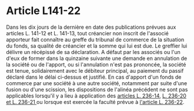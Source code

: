 # Article L141-22

Dans les dix jours de la dernière en date des publications prévues aux articles L. 141-12 et L. 141-13, tout créancier non inscrit de l'associé apporteur fait connaître au greffe du tribunal de commerce de la situation du fonds, sa qualité de créancier et la somme qui lui est due. Le greffier lui délivre un récépissé de sa déclaration. A défaut par les associés ou l'un d'eux de former dans la quinzaine suivante une demande en annulation de la société ou de l'apport, ou si l'annulation n'est pas prononcée, la société est tenue, solidairement avec le débiteur principal, au paiement du passif déclaré dans le délai ci-dessus et justifié. En cas d'apport d'un fonds de commerce par une société à une autre société, notamment par suite d'une fusion ou d'une scission, les dispositions de l'alinéa précédent ne sont pas applicables lorsqu'il y a lieu à application des <a href='/affichCodeArticle.do?cidTexte=LEGITEXT000005634379&idArticle=LEGIARTI000006229896&dateTexte=&categorieLien=cid' title='Code de commerce - art. L236-14 (V)'>articles L. 236-14</a>, <a href='/affichCodeArticle.do?cidTexte=LEGITEXT000005634379&idArticle=LEGIARTI000006229997&dateTexte=&categorieLien=cid' title='Code de commerce - art. L236-20 (V)'>L. 236-20 et L. 236-21 </a>ou lorsque est exercée la faculté prévue à <a href='/affichCodeArticle.do?cidTexte=LEGITEXT000005634379&idArticle=LEGIARTI000006230019&dateTexte=&categorieLien=cid' title='Code de commerce - art. L236-22 (V)'>l'article L. 236-22</a>.
